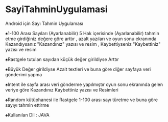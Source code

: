 # SayiTahminUygulamasi
Android için Sayı Tahmin Uygulaması

♠️1-100 Arası Sayıları (Ayarlanabilir) 5 Hak içerisinde (Ayarlanabilir) tahmin etme girdiğiniz değere göre arttır , azalt yazıları ve oyun sonu ekranında Kazandıysanız "Kazandınız" yazısı ve resim , Kaybettiyseniz "Kaybettiniz" yazısı ve resim

♠️Rastgele tutulan sayıdan küçük değer girildiyse Arttır

♠️Büyük Değer girildiyse Azalt textleri ve buna göre diğer sayfaya veri gönderimi yapma

♠️Intent ile sayfa arası veri gönderme yapılmıştır oyun sonu ekranında gelen veriye göre Kazandınız Kaybettiniz yazısı ve Resimleri

♠️Random kütüphanesi ile Rastgele 1-100 arası sayı türetme ve buna göre sayıyı tahmin ettirme

♠️Kullanılan Dil : JAVA

